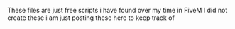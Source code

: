 These files are just free scripts i have found over my time in FiveM
I did not create these i am just posting these here to keep track of
